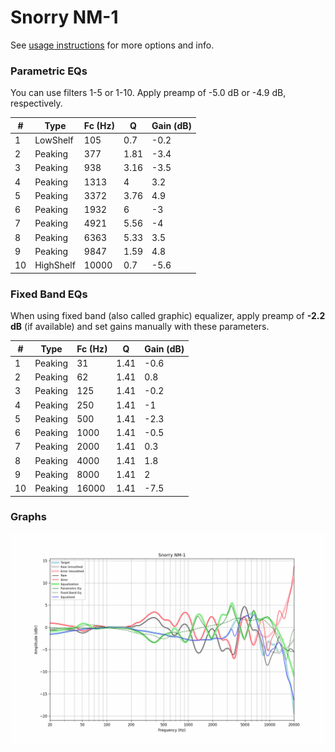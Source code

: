 # Snorry NM-1
See [usage instructions](https://github.com/jaakkopasanen/AutoEq#usage) for more options and info.

### Parametric EQs
You can use filters 1-5 or 1-10. Apply preamp of -5.0 dB or -4.9 dB, respectively.

|   # | Type      |   Fc (Hz) |    Q |   Gain (dB) |
|-----|-----------|-----------|------|-------------|
|   1 | LowShelf  |       105 | 0.7  |        -0.2 |
|   2 | Peaking   |       377 | 1.81 |        -3.4 |
|   3 | Peaking   |       938 | 3.16 |        -3.5 |
|   4 | Peaking   |      1313 | 4    |         3.2 |
|   5 | Peaking   |      3372 | 3.76 |         4.9 |
|   6 | Peaking   |      1932 | 6    |        -3   |
|   7 | Peaking   |      4921 | 5.56 |        -4   |
|   8 | Peaking   |      6363 | 5.33 |         3.5 |
|   9 | Peaking   |      9847 | 1.59 |         4.8 |
|  10 | HighShelf |     10000 | 0.7  |        -5.6 |

### Fixed Band EQs
When using fixed band (also called graphic) equalizer, apply preamp of **-2.2 dB** (if available) and set gains manually with these parameters.

|   # | Type    |   Fc (Hz) |    Q |   Gain (dB) |
|-----|---------|-----------|------|-------------|
|   1 | Peaking |        31 | 1.41 |        -0.6 |
|   2 | Peaking |        62 | 1.41 |         0.8 |
|   3 | Peaking |       125 | 1.41 |        -0.2 |
|   4 | Peaking |       250 | 1.41 |        -1   |
|   5 | Peaking |       500 | 1.41 |        -2.3 |
|   6 | Peaking |      1000 | 1.41 |        -0.5 |
|   7 | Peaking |      2000 | 1.41 |         0.3 |
|   8 | Peaking |      4000 | 1.41 |         1.8 |
|   9 | Peaking |      8000 | 1.41 |         2   |
|  10 | Peaking |     16000 | 1.41 |        -7.5 |

### Graphs
![](./Snorry%20NM-1.png)
